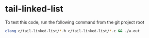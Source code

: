 # tail-linked-list
To test this code, run the following command from the git project root

```sh
clang c/tail-linked-list/*.h c/tail-linked-list/*.c && ./a.out
```
